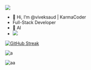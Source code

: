 ![](https://www.canva.com/design/DAGbguq9cpg/wEPL_RueFtzdZcWqaRQv7w/view?utm_content=DAGbguq9cpg&utm_campaign=designshare&utm_medium=link2&utm_source=uniquelinks&utlId=h97ffe03500)
- 👋 Hi, I’m @viveksaud | KarmaCoder
- Full-Stack Developer
- 👀 AI
- ![](https://komarev.com/ghpvc/?username=viveksaud)

[![GitHub Streak](https://streak-stats.demolab.com/?user=viveksaud&theme=highcontrast)](https://git.io/streak-stats)

![a](https://github-readme-stats-seven-phi-44.vercel.app/api?username=viveksaud&show_icons=true&locale=en&theme=highcontrast)

![aa](https://github-readme-stats-seven-phi-44.vercel.app/api/top-langs?username=viveksaud&show_icons=true&locale=en&layout=compact&theme=highcontrast)

<!---
- 👀 I’m interested in web development, app development, AI, ML, cybersecurity,etc etc.Actually I'm interested in every topic related to computer and IT.

- 🌱 I’m currently learning ...
- 💞️ I’m looking to collaborate on ...
- 📫 How to reach me ...


viveksaud/viveksaud is a ✨ special ✨ repository because its `README.md` (this file) appears on your GitHub profile.
You can click the Preview link to take a look at your changes.
--->
